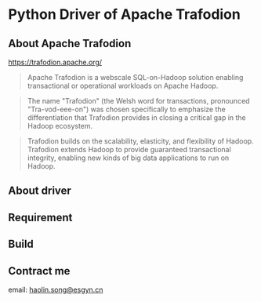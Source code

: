 # Python Driver of Apache Trafodion

## About Apache Trafodion
<https://trafodion.apache.org/>

> Apache Trafodion is a webscale SQL-on-Hadoop solution enabling transactional or operational workloads on Apache Hadoop.

> The name "Trafodion" (the Welsh word for transactions, pronounced "Tra-vod-eee-on") was chosen specifically to emphasize the differentiation that Trafodion provides in closing a critical gap in the Hadoop ecosystem.

> Trafodion builds on the scalability, elasticity, and flexibility of Hadoop. Trafodion extends Hadoop to provide guaranteed transactional integrity, enabling new kinds of big data applications to run on Hadoop.



## About driver

## Requirement

## Build

## Contract me
   email: haolin.song@esgyn.cn